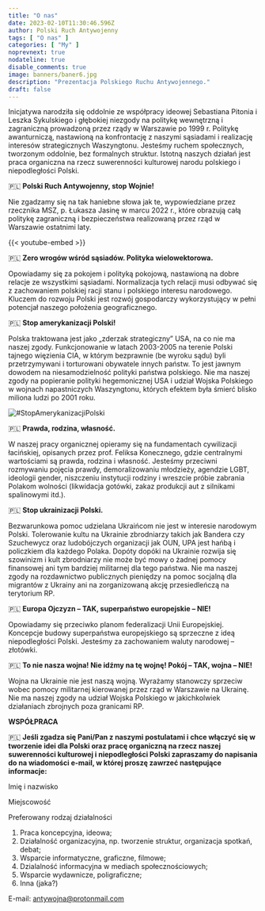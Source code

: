 ```yaml
---
title: "O nas"
date: 2023-02-10T11:30:46.596Z
author: Polski Ruch Antywojenny
tags: [ "O nas" ]
categories: [ "My" ]
noprevnext: true
nodateline: true
disable_comments: true
image: banners/baner6.jpg
description: "Prezentacja Polskiego Ruchu Antywojennego."
draft: false
---
```


Inicjatywa narodziła się oddolnie ze współpracy ideowej Sebastiana Pitonia i Leszka Sykulskiego i głębokiej niezgody na politykę wewnętrzną i zagraniczną prowadzoną przez rządy w Warszawie po 1999 r. Politykę awanturniczą, nastawioną na konfrontację z naszymi sąsiadami i realizację interesów strategicznych Waszyngtonu. Jesteśmy ruchem społecznych, tworzonym oddolnie, bez formalnych struktur. Istotną naszych działań jest praca organiczna na rzecz suwerenności kulturowej narodu polskiego i niepodległości Polski.


🇵🇱 **Polski Ruch Antywojenny, stop Wojnie!**


Nie zgadzamy się na tak haniebne słowa jak te, wypowiedziane przez rzecznika MSZ, p. Łukasza Jasinę w marcu 2022 r., które obrazują całą politykę zagraniczną i bezpieczeństwa realizowaną przez rząd w Warszawie ostatnimi laty.


{{< youtube-embed >}}


🇵🇱 **Zero wrogów wśród sąsiadów. Polityka wielowektorowa.**

Opowiadamy się za pokojem i polityką pokojową, nastawioną na dobre relacje ze wszystkimi sąsiadami. Normalizacja tych relacji musi odbywać się z zachowaniem polskiej racji stanu i polskiego interesu narodowego. Kluczem do rozwoju Polski jest rozwój gospodarczy wykorzystujący w pełni potencjał naszego położenia geograficznego.


🇵🇱 **Stop amerykanizacji Polski!**


Polska traktowana jest jako „zderzak strategiczny” USA, na co nie ma naszej zgody. Funkcjonowanie w latach 2003-2005 na terenie Polski tajnego więzienia CIA, w którym bezprawnie (be wyroku sądu) byli przetrzymywani i torturowani obywatele innych państw. To jest jawnym dowodem na niesamodzielność polityki państwa polskiego. Nie ma naszej zgody na popieranie polityki hegemonicznej USA i udział Wojska Polskiego w wojnach napastniczych Waszyngtonu, których efektem była śmierć blisko miliona ludzi po 2001 roku.


![#StopAmerykanizacjiPolski](/SAP-1.jpeg)


🇵🇱 **Prawda, rodzina, własność.**


W naszej pracy organicznej opieramy się na fundamentach cywilizacji łacińskiej, opisanych przez prof. Feliksa Konecznego, gdzie centralnymi wartościami są prawda, rodzina i własność. Jesteśmy przeciwni rozmywaniu pojęcia prawdy, demoralizowaniu młodzieży, agendzie LGBT, ideologii gender, niszczeniu instytucji rodziny i wreszcie próbie zabrania Polakom wolności (likwidacja gotówki, zakaz produkcji aut z silnikami spalinowymi itd.).


🇵🇱 **Stop ukrainizacji Polski.**


Bezwarunkowa pomoc udzielana Ukraińcom nie jest w interesie narodowym Polski. Tolerowanie kultu na Ukrainie zbrodniarzy takich jak Bandera czy Szuchewycz oraz ludobójczych organizacji jak OUN, UPA jest hańbą i policzkiem dla każdego Polaka. Dopóty dopóki na Ukrainie rozwija się szowinizm i kult zbrodniarzy nie może być mowy o żadnej pomocy finansowej ani tym bardziej militarnej dla tego państwa. Nie ma naszej zgody na rozdawnictwo publicznych pieniędzy na pomoc socjalną dla migrantów z Ukrainy ani na zorganizowaną akcję przesiedleńczą na terytorium RP.


🇵🇱 **Europa Ojczyzn – TAK, superpaństwo europejskie – NIE!**


Opowiadamy się przeciwko planom federalizacji Unii Europejskiej. Koncepcje budowy superpaństwa europejskiego są sprzeczne z ideą niepodległości Polski. Jesteśmy za zachowaniem waluty narodowej – złotówki.


🇵🇱 **To nie nasza wojna! Nie idźmy na tę wojnę! Pokój – TAK, wojna – NIE!**


Wojna na Ukrainie nie jest naszą wojną. Wyrażamy stanowczy sprzeciw wobec pomocy militarnej kierowanej przez rząd w Warszawie na Ukrainę. Nie ma naszej zgody na udział Wojska Polskiego w jakichkolwiek działaniach zbrojnych poza granicami RP.


**WSPÓŁPRACA**

🇵🇱 **Jeśli zgadza się Pani/Pan z naszymi postulatami i chce włączyć się w tworzenie idei dla Polski oraz pracę organiczną na rzecz naszej suwerenności kulturowej i niepodległości Polski zapraszamy do napisania do na wiadomości e-mail, w której proszę zawrzeć następujące informacje:**

Imię i nazwisko

Miejscowość

Preferowany rodzaj działalności
1. Praca koncepcyjna, ideowa;
2. Działalność organizacyjna, np. tworzenie struktur, organizacja spotkań, debat;
3. Wsparcie informatyczne, graficzne, filmowe;
4. Dzialalność informacyjna w mediach społecznościowych;
5. Wsparcie wydawnicze, poligraficzne;
6. Inna (jaka?)

E-mail: antywojna@protonmail.com